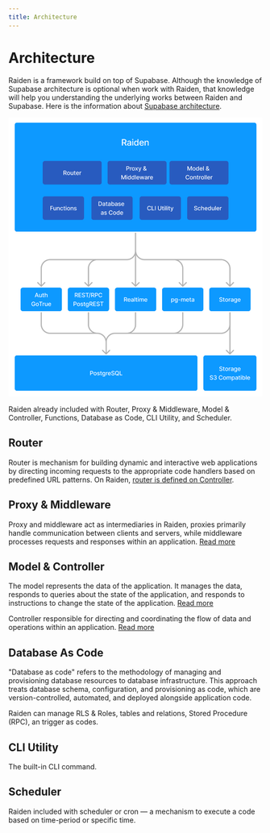 ```yaml
---
title: Architecture
---
```


# Architecture

Raiden is a framework build on top of Supabase. Although the knowledge of Supabase architecture is optional when work with Raiden, that knowledge will help you understanding the underlying works between Raiden and Supabase. Here is the information about [Supabase architecture](https://supabase.com/docs/guides/getting-started/architecture).

[![](/architecture.png)](/architecture.png)

Raiden already included with Router, Proxy & Middleware, Model & Controller,
Functions, Database as Code, CLI Utility, and Scheduler.

## Router

Router is mechanism for building dynamic and interactive web applications by directing incoming requests to the appropriate code handlers based on predefined URL patterns. On Raiden, [router is defined on Controller](/docs/controller).

## Proxy & Middleware

Proxy and middleware act as intermediaries in Raiden, proxies primarily handle communication between clients and servers, while middleware processes requests and responses within an application. [Read more](/docs/middleware/index.md)

## Model & Controller

The model represents the data of the application. It manages the data, responds to queries about the state of the application, and responds to instructions to change the state of the application. [Read more](/docs/model)

Controller responsible for directing and coordinating the flow of data and operations within an application. [Read more](/docs/controller)

## Database As Code

"Database as code" refers to the methodology of managing and provisioning database resources to database infrastructure. This approach treats database schema, configuration, and provisioning as code, which are version-controlled, automated, and deployed alongside application code.

Raiden can manage RLS & Roles, tables and relations, Stored Procedure (RPC), an trigger as codes.

## CLI Utility

The built-in CLI command.

## Scheduler

Raiden included with scheduler or cron — a mechanism to execute a code based on time-period or specific time.
